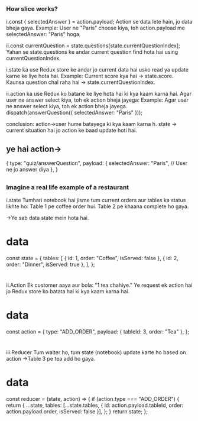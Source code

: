 
### How slice works?
i.const { selectedAnswer } = action.payload;
Action se data lete hain, jo data bheja gaya.
Example: User ne "Paris" choose kiya, toh action.payload me selectedAnswer: "Paris" hoga.

ii.const currentQuestion = state.questions[state.currentQuestionIndex];
Yahan se state.questions ke andar current question find hota hai using currentQuestionIndex.


i.state ka use Redux store ke andar jo current data hai usko read ya update karne ke liye hota hai.
Example:
Current score kya hai → state.score.
Kaunsa question chal raha hai → state.currentQuestionIndex.

ii.action ka use Redux ko batane ke liye hota hai ki kya kaam karna hai.
Agar user ne answer select kiya, toh ek action bheja jayega:
Example:
Agar user ne answer select kiya, toh ek action bheja jayega.
dispatch(answerQuestion({ selectedAnswer: "Paris" }));


conclusion: 
action->user hume batayega ki kya kaam karna h.
state -> current situation hai jo action ke baad update hoti hai.

## ye hai action->
{
  type: "quiz/answerQuestion",
  payload: {
    selectedAnswer: "Paris", // User ne jo answer diya
  },
}
##


### Imagine a real life example of a restaurant
i.state
Tumhari notebook hai jisme tum current orders aur tables ka status likhte ho:
Table 1 pe coffee order hui.
Table 2 pe khaana complete ho gaya.

->Ye sab data state mein hota hai.
# data
const state = {
  tables: [
    { id: 1, order: "Coffee", isServed: false },
    { id: 2, order: "Dinner", isServed: true },
  ],
};
#

ii.Action
Ek customer aaya aur bola: "1 tea chahiye."
Ye request ek action hai jo Redux store ko batata hai ki kya kaam karna hai.
# data
const action = {
  type: "ADD_ORDER",
  payload: { tableId: 3, order: "Tea" },
};
#
iii.Reducer
Tum waiter ho, tum state (notebook) update karte ho based on action
->Table 3 pe tea add ho gaya.
# data
const reducer = (state, action) => {
  if (action.type === "ADD_ORDER") {
    return {
      ...state,
      tables: [...state.tables, { id: action.payload.tableId, order: action.payload.order, isServed: false }],
    };
  }
  return state;
};
#

